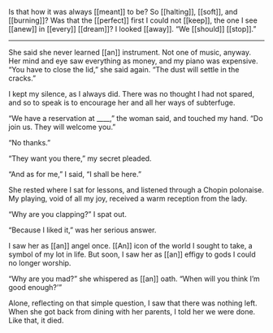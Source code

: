 Is that how it was always [[meant]] to be? So [[halting]], [[soft]], and [[burning]]? Was that the [[perfect]] first I could not [[keep]], the one I see [[anew]] in [[every]] [[dream]]? I looked [[away]]. “We [[should]] [[stop]].”

***

She said she never learned [[an]] instrument. Not one of music, anyway. Her mind and eye saw everything as money, and my piano was expensive. “You have to close the lid,” she said again. “The dust will settle in the cracks.”  
  
I kept my silence, as I always did. There was no thought I had not spared, and so to speak is to encourage her and all her ways of subterfuge.  
  
“We have a reservation at ____,” the woman said, and touched my hand. “Do join us. They will welcome you.”  
  
“No thanks.”  
  
“They want you there,” my secret pleaded.  
  
“And as for me,” I said, “I shall be here.”  
  
She rested where I sat for lessons, and listened through a Chopin polonaise. My playing, void of all my joy, received a warm reception from the lady.  
  
“Why are you clapping?” I spat out.  
  
“Because I liked it,” was her serious answer.  
  
I saw her as [[an]] angel once. [[An]] icon of the world I sought to take, a symbol of my lot in life. But soon, I saw her as [[an]] effigy to gods I could no longer worship.  
  
“Why are you mad?” she whispered as [[an]] oath. “When will you think I’m good enough?’”  
  
Alone, reflecting on that simple question, I saw that there was nothing left. When she got back from dining with her parents, I told her we were done. Like that, it died.